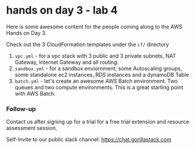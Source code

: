 # hands on day 3 - lab 4

Here is some awesome content for the people coming along to the AWS Hands on Day 3.

Check out the 3 CloudFormation templates under the `cf/` directory

1. `vpc.yml` - for a vpc stack with 3 public and 3 private subnets, NAT Gateway, Internet Gateway and all routing.
1. `sandbox.yml` - for a sandbox enviornment, some Autoscaling groups, some standalone ec2 instances, RDS instances and a dynamoDB Table
1. `batch.yml` - let's create an awesome AWS Batch environment.  Two queues and two compute environments.  This is a great starting point with AWS Batch.

### Follow-up

Contact us after signing up for a trial for a free trial extension and resource assessment session.

Self-Invite to our public slack channel:
https://chat.gorillastack.com

